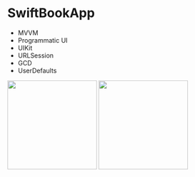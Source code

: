 # SwiftBookApp

* MVVM
* Programmatic UI
* UIKit
* URLSession
* GCD
* UserDefaults

<img src="https://github.com/repakuku/SwiftBookApp/assets/43852158/5d181beb-ff85-4a83-9f45-e87de54092a0" width="200">
<img src="https://github.com/repakuku/SwiftBookApp/assets/43852158/76aa3f88-6ade-44a6-a911-6fa11ef2cbcc" width="200">

